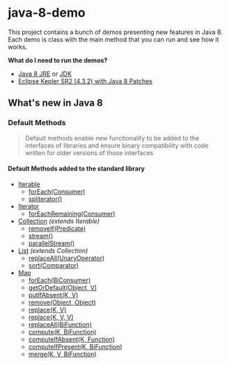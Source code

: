 java-8-demo
===========

This project contains a bunch of demos presenting new features in Java 8. Each demo is class with the main method that you can run and see how it works.

**What do I need to run the demos?**

 - [Java 8 JRE](http://www.oracle.com/technetwork/java/javase/downloads/jre8-downloads-2133155.html) or [JDK](http://www.oracle.com/technetwork/java/javase/downloads/jdk8-downloads-2133151.html)
 - [Eclipse Kepler SR2 (4.3.2) with Java 8 Patches](http://www.eclipse.org/downloads/index-java8.php)


## What's new in Java 8 ##

### Default Methods ###

> Default methods enable new functionality to be added to the interfaces of libraries and ensure binary compatibility with code written for older versions of those interfaces

#### Default Methods added to the standard library ####
 - [Iterable](http://docs.oracle.com/javase/8/docs/api/java/lang/Iterable.html)
   - [forEach(Consumer)](http://docs.oracle.com/javase/8/docs/api/java/lang/Iterable.html#forEach-java.util.function.Consumer-)
   - [spliterator()](http://docs.oracle.com/javase/8/docs/api/java/lang/Iterable.html#spliterator--)
 - [Iterator](http://docs.oracle.com/javase/8/docs/api/java/util/Iterator.html)
   - [forEachRemaining(Consumer)](http://docs.oracle.com/javase/8/docs/api/java/util/Iterator.html#forEachRemaining-java.util.function.Consumer-)
 - [Collection](http://docs.oracle.com/javase/8/docs/api/java/util/Collection.html) *(extends Iterable)*
   - [removeIf(Predicate)](http://docs.oracle.com/javase/8/docs/api/java/util/Collection.html#removeIf-java.util.function.Predicate-)
   - [stream()](http://docs.oracle.com/javase/8/docs/api/java/util/Collection.html#stream--)
   - [parallelStream()](http://docs.oracle.com/javase/8/docs/api/java/util/Collection.html#parallelStream--)
 - [List](http://docs.oracle.com/javase/8/docs/api/java/util/List.html) *(extends Collection)*
   - [replaceAll(UnaryOperator)](http://docs.oracle.com/javase/8/docs/api/java/util/List.html#replaceAll-java.util.function.UnaryOperator-)   
   - [sort(Comparator)](http://docs.oracle.com/javase/8/docs/api/java/util/List.html#sort-java.util.Comparator-)
 - [Map](http://docs.oracle.com/javase/8/docs/api/java/util/Map.html)
   - [forEach(BiConsumer)](http://docs.oracle.com/javase/8/docs/api/java/util/Map.html#forEach-java.util.function.BiConsumer-)
   - [getOrDefault(Object, V)](http://docs.oracle.com/javase/8/docs/api/java/util/Map.html#getOrDefault-java.lang.Object-V-)
   - [putIfAbsent(K, V)](http://docs.oracle.com/javase/8/docs/api/java/util/Map.html#putIfAbsent-K-V-)
   - [remove(Object, Object)](http://docs.oracle.com/javase/8/docs/api/java/util/Map.html#remove-java.lang.Object-java.lang.Object-)
   - [replace(K, V)](http://docs.oracle.com/javase/8/docs/api/java/util/Map.html#replace-K-V-)
   - [replace(K, V, V)](http://docs.oracle.com/javase/8/docs/api/java/util/Map.html#replace-K-V-V-)
   - [replaceAll(BiFunction)](http://docs.oracle.com/javase/8/docs/api/java/util/Map.html#replaceAll-java.util.function.BiFunction-)
   - [compute(K, BiFunction)](http://docs.oracle.com/javase/8/docs/api/java/util/Map.html#compute-K-java.util.function.BiFunction-)
   - [computeIfAbsent(K, Function)](http://docs.oracle.com/javase/8/docs/api/java/util/Map.html#computeIfAbsent-K-java.util.function.Function-)
   - [computeIfPresent(K, BiFunction)](http://docs.oracle.com/javase/8/docs/api/java/util/Map.html#computeIfPresent-K-java.util.function.BiFunction-)
   - [merge(K, V, BiFunction)](http://docs.oracle.com/javase/8/docs/api/java/util/Map.html#merge-K-V-java.util.function.BiFunction-)

 
